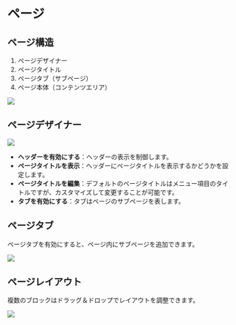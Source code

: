 # ページ

## ページ構造

1. ページデザイナー
2. ページタイトル
3. ページタブ（サブページ）
4. ページ本体（コンテンツエリア）

![](https://static-docs.nocobase.com/0c84950f8d58246497da21fbdd2ffc6b.png)

## ページデザイナー

![](https://static-docs.nocobase.com/19ce82228c9fb0681dcd9a73798b49f9.png)

- **ヘッダーを有効にする**：ヘッダーの表示を制御します。
- **ページタイトルを表示**：ヘッダーにページタイトルを表示するかどうかを設定します。
- **ページタイトルを編集**：デフォルトのページタイトルはメニュー項目のタイトルですが、カスタマイズして変更することが可能です。
- **タブを有効にする**：タブはページのサブページを表します。

## ページタブ

ページタブを有効にすると、ページ内にサブページを追加できます。

![](https://static-docs.nocobase.com/febacab3419e1a0ea98b178db63fa86d.png)

## ページレイアウト

複数のブロックはドラッグ＆ドロップでレイアウトを調整できます。

![](https://static-docs.nocobase.com/f6692295ac0917f3babce9a60ce80879.gif)

